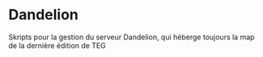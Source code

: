 # Dandelion
Skripts pour la gestion du serveur Dandelion, qui héberge toujours la map de la dernière édition de TEG

